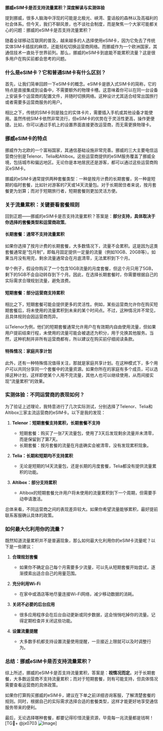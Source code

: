 **挪威eSIM卡是否支持流量累积？深度解读与实测体验**

提到挪威，很多人脑海中浮现的可能是北极光、峡湾、童话般的森林以及高福利的社会体系。但今天，我们不聊风景，也不谈社会制度，而是聚焦一个大家可能都关心的问题：挪威的eSIM卡是否支持流量累积？

随着全球移动互联网的普及，越来越多的人选择使用eSIM卡，因为它免去了传统实体SIM卡插拔的麻烦，还能轻松切换运营商网络。而挪威作为一个欧洲国家，其通信技术一直处于世界前列。那么，挪威的eSIM卡到底能不能累积流量？这是很多用户在购买前都会思考的问题。

### **什么是eSIM卡？它和普通SIM卡有什么区别？**

首先，让我们简单回顾一下eSIM卡的概念。eSIM卡是嵌入式SIM卡的简称，它的特点是直接集成到设备中，不需要额外的物理卡槽。这意味着你可以在同一台设备上安装多个运营商的配置文件，并随时切换网络。这种设计尤其适合经常出国旅行或者需要多运营商服务的用户。

相比之下，传统的SIM卡则是独立的实体卡片，需要插入手机或其他设备才能使用。虽然传统SIM卡依然非常流行，但eSIM卡的优势在于灵活性更高，操作更便捷。比如，你可以通过手机上的设置界面直接更改运营商，而无需更换物理卡。

### **挪威eSIM卡的特点**

挪威作为北欧的一个富裕国家，其通信基础设施非常完善。挪威的三大主要电信运营商分别是Telenor、Telia和Altibox。这些运营商提供的eSIM服务覆盖了挪威全境，包括城市和偏远地区。无论你是本地居民还是游客，都可以通过这些运营商购买eSIM卡。

挪威的eSIM卡通常提供两种套餐类型：一种是按月计费的长期套餐，另一种是短期的临时套餐，比如针对游客的7天或14天流量包。对于长期居住者来说，按月套餐更为划算；而对于短期旅行者，短期套餐则更加灵活方便。

### **关于流量累积：关键要看套餐规则**

回到正题——挪威的eSIM卡是否支持流量累积？答案是：**部分支持，具体取决于你选择的套餐类型和运营商政策**。

#### **长期套餐：通常不支持流量累积**
如果你选择了按月计费的长期套餐，大多数情况下，流量不会累积。这是因为这类套餐通常是“包月制”，即每月固定提供一定量的流量（例如10GB、20GB等）。如果当月没有用完，剩余流量通常会在月底清零，无法累积到下个月。

举个例子，假设你购买了一个包含10GB流量的月度套餐，但这个月只用了5GB，剩下的5GB不会自动转存到下个月。因此，在选择长期套餐时，你需要根据自己的实际需求合理规划流量，避免浪费。

#### **短期套餐：部分运营商支持累积**
相比之下，短期套餐可能会提供更多的灵活性。例如，某些运营商允许你在购买短期套餐后，将未使用的流量累积到未来的某个时间点。不过，这种情况并不常见，且具体规则会因运营商而异。

以Telenor为例，他们的短期套餐通常允许用户在有效期内自由使用流量，但如果用户提前结束行程，未使用的流量可能会被退还为积分，用于兑换其他服务。当然，这种机制并非所有运营商都有，所以建议在购买前仔细阅读条款。

#### **特殊情况：家庭共享计划**
此外，还有一种特殊情况值得关注，那就是家庭共享计划。在这种模式下，多个用户可以共同分享同一个套餐中的流量资源。如果你所在的家庭有多个成员，可以选择这种计划，这样即使某个人用不完流量，其他人也可以继续使用，从而间接实现“流量累积”的效果。

### **实测体验：不同运营商的表现如何？**

为了验证上述理论，我特意进行了几次实际测试，分别选择了Telenor、Telia和Altibox三家主流运营商的eSIM卡。以下是我的发现：

1. **Telenor：短期套餐支持累积，长期套餐不支持**
   - 短期套餐：购买了一张7天流量包，使用了3天后发现剩余流量并未清零，而是保留到了第7天。
   - 长期套餐：按月套餐的流量在月底确实会被清零，没有发现累积现象。

2. **Telia：长期和短期均不支持累积**
   - 无论是短期的14天流量包，还是长期的月度套餐，Telia都没有提供流量累积的功能。

3. **Altibox：部分支持累积**
   - Altibox的短期套餐允许用户将未使用的流量累积到下一个周期，但需要手动申请激活。

总体来看，不同运营商之间的表现差异较大。如果你希望流量能够累积，最好提前联系客服确认具体的政策。

### **如何最大化利用你的流量？**

既然知道流量累积并不是普遍现象，那么如何最大化利用你的eSIM卡流量呢？以下是一些建议：

1. **合理规划套餐**
   - 如果你不确定自己每个月需要多少流量，可以先从短期套餐开始尝试，逐渐摸索出适合自己的用量范围。

2. **充分利用Wi-Fi**
   - 在家中或酒店等地尽量连接Wi-Fi网络，减少移动数据的消耗。

3. **关闭不必要的后台应用**
   - 很多应用程序会在后台自动更新或同步数据，这会悄悄吃掉你的流量。记得定期检查并关闭这些功能。

4. **设置流量提醒**
   - 大多数手机都支持设置流量使用提醒，一旦接近上限就可以及时调整行为。

### **总结：挪威eSIM卡是否支持流量累积？**

综上所述，挪威的eSIM卡是否支持流量累积，答案是：**视情况而定**。对于长期套餐，大多数运营商不支持流量累积；而对于短期套餐，则有可能支持，但具体情况需要查看运营商的具体政策。

如果你打算购买挪威的eSIM卡，建议在下单之前详细咨询客服，了解清楚套餐的规则。同时，根据自己的实际需求选择合适的套餐类型，这样才能更好地享受通信服务带来的便利。

最后，无论选择哪种套餐，都要记得珍惜流量资源，毕竟每一兆流量都是钱啊！[TG💪+ @jx0703 ![Image](https://github.com/user-attachments/assets/dbca1d08-cadb-493c-b0ec-ad6f7a83f270)]